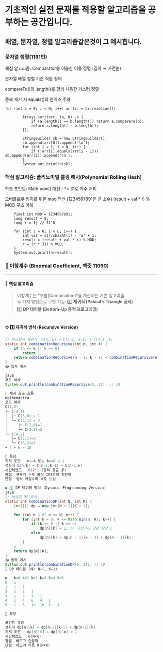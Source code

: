 # 기초적인 실전 문재를 적용할 알고리즘을 공부하는 공간입니다.
## 배열, 문자열, 정렬 알고리즘같은것이 그 예시힙니다.

### 문자열 정렬(1181번)

핵심 알고리즘: Comparator를 이용한 이중 정렬 (길이 → 사전순)

문자열 배열 정렬 기준 직접 정의

compareTo()와 length()를 함께 사용한 커스텀 정렬

중복 제거 시 equals()와 인덱스 주의
```
for (int i = 0; i < N; i++) arr[i] = br.readLine();

        Arrays.sort(arr, (a, b) -> {
            if (a.length() == b.length()) return a.compareTo(b);
            return a.length() - b.length();
        });

        StringBuilder sb = new StringBuilder();
        sb.append(arr[0]).append('\n');
        for (int i = 1; i < N; i++) {
            if (!arr[i].equals(arr[i - 1])) sb.append(arr[i]).append('\n');
        }
        System.out.println(sb);
```

### 핵심 알고리즘: 폴리노미얼 롤링 해시(Polynomial Rolling Hash)
학습 포인트: Math.pow() 대신 r *= 31로 지수 처리

오버플로우 방지를 위한 mod 연산 (1234567891은 큰 소수)
(result + val * r) % MOD 구조 이해

        final int MOD = 1234567891;
        long result = 0;
        long r = 1; // 31^0

        for (int i = 0; i < L; i++) {
            int val = str.charAt(i) - 'a' + 1;
            result = (result + val * r) % MOD;
            r = (r * 31) % MOD;
        }
        System.out.println(result);
        
### 🧮 이항계수 (Binomial Coefficient, 백준 11050)
---
#### 🧠 핵심 알고리즘
> 이항계수는 “조합(Combination)”을 계산하는 기본 알고리즘.  
> 두 가지 방법으로 구현 가능:
> 1️⃣ **재귀식 (Pascal’s Triangle 공식)**  
> 2️⃣ **DP 테이블 (Bottom-Up 동적 프로그래밍)**

---

#### ⚙️ 1️⃣ 재귀식 방식 (Recursive Version)

```java
// 파스칼의 재귀식: C(n, k) = C(n-1, k-1) + C(n-1, k)
static int combinationRecursive(int n, int k) {
    if (n == k || k == 0)
        return 1;
    return combinationRecursive(n - 1, k - 1) + combinationRecursive(n - 1, k);
}
📥 입력 예시

java
코드 복사
System.out.println(combinationRecursive(5, 2)); // 10

🧩 재귀 호출 흐름
mathematica
코드 복사
C(5,2)
├─ C(4,1)
│  ├─ C(3,0) = 1
│  └─ C(3,1) = 3
│     ├─ C(2,0)=1
│     └─ C(2,1)=2
└─ C(4,2)
   ├─ C(3,1)=3
   └─ C(3,2)=3
→ 4 + 6 = 10

🧠 특징
기저 조건	n==k 또는 k==0 → 1
점화식	C(n,k) = C(n-1,k-1) + C(n-1,k)
시간복잡도	O(2ⁿ) (중복 호출 多)
장점	구조가 수학 공식 그대로라 직관적
단점	입력 커질수록 속도 느림

⚙️ 2️⃣ DP 테이블 방식 (Dynamic Programming Version)
java
// 바텀업 DP 방식
static int combinationDP(int N, int K) {
    int[][] dp = new int[N + 1][K + 1];

    for (int n = 0; n <= N; n++) {
        for (int k = 0; k <= Math.min(n, K); k++) {
            if (k == 0 || k == n)
                dp[n][k] = 1; // 가장자리 값은 항상 1
            else
                dp[n][k] = dp[n - 1][k - 1] + dp[n - 1][k];
        }
    }
    return dp[N][K];
}
📥 입력 예시
System.out.println(combinationDP(5, 2)); // 10
🧩 DP 테이블 (예: N=5, K=2)

n	k=0	k=1	k=2	k=3	k=4	k=5
0	1					
1	1	1				
2	1	2	1			
3	1	3	3	1		
4	1	4	6	4	1	
5	1	5	10	10	5	1

🧠 특징

포인트	설명
점화식	dp[n][k] = dp[n-1][k-1] + dp[n-1][k]
기저 조건	dp[n][0] = dp[n][n] = 1
시간복잡도	O(N×K)
장점	빠르고 안정적
단점	메모리 사용 O(N×K)
       
